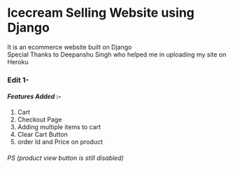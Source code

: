 # Icecream Selling Website using Django
It is an ecommerce website  built on Django  
Special Thanks to Deepanshu Singh who helped me in uploading my site on Heroku


### Edit 1-
#### _Features Added_ :- 
1. Cart
2. Checkout Page  
3. Adding multiple items to cart 
4. Clear Cart Button 
5. order Id and Price on product 

###### PS (product view button is still disabled)
